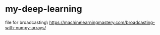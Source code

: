 # my-deep-learning
file for broadcasting\\
https://machinelearningmastery.com/broadcasting-with-numpy-arrays/
